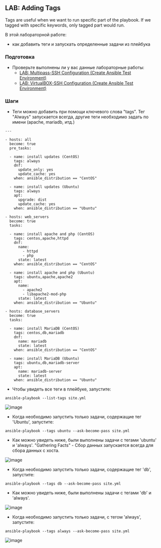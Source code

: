 ## LAB: Adding Tags

Tags are useful when we want to run specific part of the playbook. If we tagged with specific keywords, only tagged part would run.  

В этой лабораторной работе:
- как добавить теги и запускать определенные задачи из плейбука 

### Подготовка

- Проверьте выполнены ли у вас данные лабораторные работы:
  - [LAB: Multipass-SSH Configuration (Create Ansible Test Environment)](https://github.com/gulyaeve/ansible_labs/blob/main/Multipass-SSH-Configuration.md)
  - [LAB: VirtualBOX-SSH Configuration (Create Ansible Test Environment)](https://github.com/gulyaeve/ansible_labs/blob/main/VirtualBOX-SSH-Configuration.md)

### Шаги

- Теги можно добавить при помощи ключевого слова "tags". Тег "Always" запускается всегда, другие теги необходимо задать по имени (apache, mariadb, итд.)

``` 
---

- hosts: all
  become: true
  pre_tasks:

  - name: install updates (CentOS)
    tags: always
    dnf:
      update_only: yes
      update_cache: yes
    when: ansible_distribution == "CentOS"

  - name: install updates (Ubuntu)
    tags: always
    apt:
      upgrade: dist
      update_cache: yes
    when: ansible_distribution == "Ubuntu"

- hosts: web_servers
  become: true
  tasks:

  - name: install apache and php (CentOS)
    tags: centos,apache,httpd
    dnf:
      name:
        - httpd
        - php
      state: latest
    when: ansible_distribution == "CentOS"

  - name: install apache and php (Ubuntu)
    tags: ubuntu,apache,apache2
    apt:
      name:
        - apache2
        - libapache2-mod-php
      state: latest
    when: ansible_distribution == "Ubuntu"
    
- hosts: database_servers
  become: true
  tasks:

  - name: install MariaDB (CentOS)
    tags: centos,db,mariadb
    dnf:
      name: mariadb
      state: latest
    when: ansible_distribution == "CentOS"

  - name: install MariaDB (Ubuntu)
    tags: ubuntu,db,mariadb-server
    apt:
      name: mariadb-server
      state: latest
    when: ansible_distribution == "Ubuntu"
``` 

- Чтобы увидеть все теги в плейбуке, запустите:

```
ansible-playbook --list-tags site.yml
```

![image](https://user-images.githubusercontent.com/10358317/201675534-6773039e-b45e-4f1f-b473-3a1ab1059f69.png)

- Когда необходимо запустить только задачи, содержащие тег 'Ubuntu', запустите:

```
ansible-playbook --tags ubuntu --ask-become-pass site.yml
```

- Как можно увидеть ниже, были выполнены задачи с тегами 'ubuntu' и 'always'. "Gathering Facts" - Сбор данных запускается всегда для сбора данных с хоста.

![image](https://user-images.githubusercontent.com/10358317/201676220-0cb5dfc4-3a29-4de0-b9eb-96a3fcc275dd.png)

- Когда необходимо запустить только задачи, содержащие тег 'db', запустите:

```
ansible-playbook --tags db --ask-become-pass site.yml
```

- Как можно увидеть ниже, были выполнены задачи с тегами 'db' и 'always'.

![image](https://user-images.githubusercontent.com/10358317/201676636-7043e4e5-2277-4273-8274-e934e5ad1bb8.png)

- Когда необходимо запустить только задачи, с тегом 'always', запустите:

```
ansible-playbook --tags always --ask-become-pass site.yml
```

![image](https://user-images.githubusercontent.com/10358317/201677188-2df9f569-89ea-4691-952a-db812e47ffe3.png)
